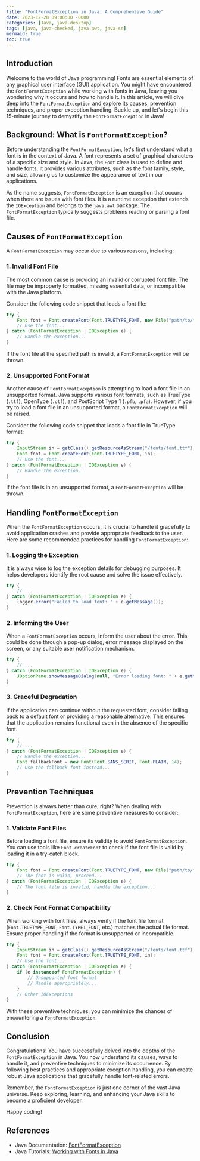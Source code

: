 ```yaml
---
title: "FontFormatException in Java: A Comprehensive Guide"
date: 2023-12-20 09:00:00 -0000
categories: [Java, java.desktop]
tags: [java, java-checked, java.awt, java-se]
mermaid: true
toc: true
---
```



## Introduction
Welcome to the world of Java programming! Fonts are essential elements of any graphical user interface (GUI) application. You might have encountered the `FontFormatException` while working with fonts in Java, leaving you wondering why it occurs and how to handle it. In this article, we will dive deep into the `FontFormatException` and explore its causes, prevention techniques, and proper exception handling. Buckle up, and let's begin this 15-minute journey to demystify the `FontFormatException` in Java!


## Background: What is `FontFormatException`?

Before understanding the `FontFormatException`, let's first understand what a font is in the context of Java. A font represents a set of graphical characters of a specific size and style. In Java, the `Font` class is used to define and handle fonts. It provides various attributes, such as the font family, style, and size, allowing us to customize the appearance of text in our applications.

As the name suggests, `FontFormatException` is an exception that occurs when there are issues with font files. It is a runtime exception that extends the `IOException` and belongs to the `java.awt` package. The `FontFormatException` typically suggests problems reading or parsing a font file.

## Causes of `FontFormatException`

A `FontFormatException` may occur due to various reasons, including:

### 1. Invalid Font File
The most common cause is providing an invalid or corrupted font file. The file may be improperly formatted, missing essential data, or incompatible with the Java platform.

Consider the following code snippet that loads a font file:

```java
try {
    Font font = Font.createFont(Font.TRUETYPE_FONT, new File("path/to/font.ttf"));
    // Use the font...
} catch (FontFormatException | IOException e) {
    // Handle the exception...
}
```

If the font file at the specified path is invalid, a `FontFormatException` will be thrown.

### 2. Unsupported Font Format
Another cause of `FontFormatException` is attempting to load a font file in an unsupported format. Java supports various font formats, such as TrueType (`.ttf`), OpenType (`.otf`), and PostScript Type 1 (`.pfb`, `.pfa`). However, if you try to load a font file in an unsupported format, a `FontFormatException` will be raised.

Consider the following code snippet that loads a font file in TrueType format:

```java
try {
    InputStream in = getClass().getResourceAsStream("/fonts/font.ttf");
    Font font = Font.createFont(Font.TRUETYPE_FONT, in);
    // Use the font...
} catch (FontFormatException | IOException e) {
    // Handle the exception...
}
```

If the font file is in an unsupported format, a `FontFormatException` will be thrown.

## Handling `FontFormatException`

When the `FontFormatException` occurs, it is crucial to handle it gracefully to avoid application crashes and provide appropriate feedback to the user. Here are some recommended practices for handling `FontFormatException`:

### 1. Logging the Exception
It is always wise to log the exception details for debugging purposes. It helps developers identify the root cause and solve the issue effectively.
```java
try {
    // ...
} catch (FontFormatException | IOException e) {
    logger.error("Failed to load font: " + e.getMessage());
}
```

### 2. Informing the User
When a `FontFormatException` occurs, inform the user about the error. This could be done through a pop-up dialog, error message displayed on the screen, or any suitable user notification mechanism.

```java
try {
    // ...
} catch (FontFormatException | IOException e) {
    JOptionPane.showMessageDialog(null, "Error loading font: " + e.getMessage(), "Font Error", JOptionPane.ERROR_MESSAGE);
}
```

### 3. Graceful Degradation
If the application can continue without the requested font, consider falling back to a default font or providing a reasonable alternative. This ensures that the application remains functional even in the absence of the specific font.

```java
try {
    // ...
} catch (FontFormatException | IOException e) {
    // Handle the exception...
    Font fallbackFont = new Font(Font.SANS_SERIF, Font.PLAIN, 14);
    // Use the fallback font instead...
}
```

## Prevention Techniques

Prevention is always better than cure, right? When dealing with `FontFormatException`, here are some preventive measures to consider:

### 1. Validate Font Files
Before loading a font file, ensure its validity to avoid `FontFormatException`. You can use tools like `Font.createFont` to check if the font file is valid by loading it in a try-catch block.

```java
try {
    Font font = Font.createFont(Font.TRUETYPE_FONT, new File("path/to/font.ttf"));
    // The font is valid, proceed...
} catch (FontFormatException | IOException e) {
    // The font file is invalid, handle the exception...
}
```

### 2. Check Font Format Compatibility
When working with font files, always verify if the font file format (`Font.TRUETYPE_FONT`, `Font.TYPE1_FONT`, etc.) matches the actual file format. Ensure proper handling if the format is unsupported or incompatible.

```java
try {
    InputStream in = getClass().getResourceAsStream("/fonts/font.ttf");
    Font font = Font.createFont(Font.TRUETYPE_FONT, in);
    // Use the font...
} catch (FontFormatException | IOException e) {
    if (e instanceof FontFormatException) {
        // Unsupported font format
        // Handle appropriately...
    }
    // Other IOExceptions
}
```

With these preventive techniques, you can minimize the chances of encountering a `FontFormatException`.

## Conclusion

Congratulations! You have successfully delved into the depths of the `FontFormatException` in Java. You now understand its causes, ways to handle it, and preventive techniques to minimize its occurrence. By following best practices and appropriate exception handling, you can create robust Java applications that gracefully handle font-related errors.

Remember, the `FontFormatException` is just one corner of the vast Java universe. Keep exploring, learning, and enhancing your Java skills to become a proficient developer.

Happy coding!

## References
- Java Documentation: [FontFormatException](https://docs.oracle.com/javase/8/docs/api/java/awt/FontFormatException.html)
- Java Tutorials: [Working with Fonts in Java](https://docs.oracle.com/javase/tutorial/2d/text/fonts.html)
